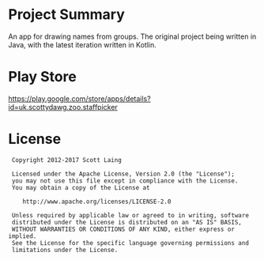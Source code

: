Project Summary
=======

An app for drawing names from groups. The original project being written in Java, with the latest iteration written in Kotlin.

Play Store
==========

https://play.google.com/store/apps/details?id=uk.scottydawg.zoo.staffpicker

License
=======

     Copyright 2012-2017 Scott Laing

     Licensed under the Apache License, Version 2.0 (the "License");
     you may not use this file except in compliance with the License.
     You may obtain a copy of the License at

        http://www.apache.org/licenses/LICENSE-2.0

     Unless required by applicable law or agreed to in writing, software
     distributed under the License is distributed on an "AS IS" BASIS,
     WITHOUT WARRANTIES OR CONDITIONS OF ANY KIND, either express or implied.
     See the License for the specific language governing permissions and
     limitations under the License.
